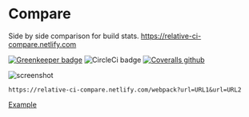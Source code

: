 # Compare

Side by side comparison for build stats. https://relative-ci-compare.netlify.com

[![Greenkeeper badge](https://badges.greenkeeper.io/relative-ci/compare.svg)](https://greenkeeper.io/)
![CircleCi badge](https://img.shields.io/circleci/project/github/relative-ci/compare/master.svg)
[![Coveralls github](https://img.shields.io/coveralls/github/relative-ci/compare.svg)](https://coveralls.io/github/relative-ci/compare)

![screenshot](https://www.dropbox.com/s/1womnjyay3hi4ly/compare-screenshot.jpg?raw=1)

```
https://relative-ci-compare.netlify.com/webpack?url=URL1&url=URL2
```

[Example](https://relative-ci-compare.netlify.com/webpack?url=https://gist.githubusercontent.com/vio/9cb2599efaf3dbf35f57d807aab455f0/raw/6b51be51c06dae2480c596c0252fbc04337af77c/react-hn.webpack.stats.1.json&url=https://gist.githubusercontent.com/vio/289e45ca0f329c58bfea9331a5606d91/raw/590d51bb5afffd3f4d898bc2459ab115fa638adb/react-hn.webpack.stats.0.json)
